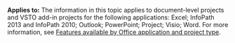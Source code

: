   **Applies to:** The information in this topic applies to document\-level projects and VSTO add\-in projects for the following applications: Excel; InfoPath 2013 and InfoPath 2010; Outlook; PowerPoint; Project; Visio; Word. For more information, see [Features available by Office application and project type](../../vsto/features-available-by-office-application-and-project-type.md).

  